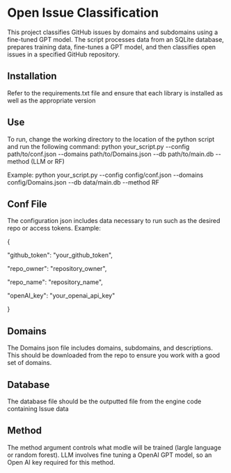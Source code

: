 # Open Issue Classification
This project classifies GitHub issues by domains and subdomains using a fine-tuned GPT model. 
The script processes data from an SQLite database, prepares training data, fine-tunes a GPT model, and then classifies open issues in a specified GitHub repository.

## Installation
Refer to the requirements.txt file and ensure that each library is installed as well as the appropriate version

## Use
To run, change the working directory to the location of the python script and run the following command:
python your_script.py --config path/to/conf.json --domains path/to/Domains.json --db path/to/main.db --method (LLM or RF)

Example:
python your_script.py --config config/conf.json --domains config/Domains.json --db data/main.db --method RF

## Conf File
The configuration json includes data necessary to run such as the desired repo or access tokens. Example:

{

"github_token": "your_github_token",

"repo_owner": "repository_owner",

"repo_name": "repository_name",

"openAI_key": "your_openai_api_key"

}

## Domains
The Domains json file includes domains, subdomains, and descriptions. This should be downloaded from the repo to ensure you work with a good set of domains.

## Database
The database file should be the outputted file from the engine code containing Issue data

## Method
The method argument controls what modle will be trained (largle language or random forest). LLM involves fine tuning a OpenAI GPT model, so an Open AI key required for this method.


